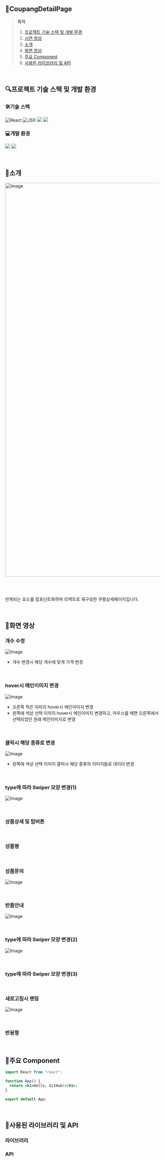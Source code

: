 ## 🚚CoupangDetailPage

> **목차**
> 1. [프로젝트 기술 스택 및 개발 환경](#프로젝트-기술-스택-및-개발-환경)
> 2. [시연 영상](#시연-영상)
> 3. [소개](#소개)
> 4. [화면 영상](#화면-영상)
> 5. [주요 Component](#주요-Component)
> 6. [사용된 라이브러리 및 API](#사용된-라이브러리-및-API)

</br>

## 🔍프로젝트 기술 스택 및 개발 환경
### 🛠️기술 스택

![React](https://img.shields.io/badge/React-20232A?style=for-the-badge&logo=react&logoColor=61DAFB)
![JSX](https://img.shields.io/badge/JSX-323330?style=for-the-badge&logo=jsx&logoColor=F7DF1E)
<img src="https://img.shields.io/badge/css3-%231572B6.svg?&style=for-the-badge&logo=css3&logoColor=white" />
<img src="https://img.shields.io/badge/javascript-%23F7DF1E.svg?&style=for-the-badge&logo=javascript&logoColor=black" />



### 💻개발 환경
<img src="https://img.shields.io/badge/visual%20studio%20code-%23007ACC.svg?&style=for-the-badge&logo=visual%20studio%20code&logoColor=white" /> <img src="https://img.shields.io/badge/github-%23181717.svg?&style=for-the-badge&logo=github&logoColor=white" />


<br>

## 📝소개
<img width="1280" alt="Image" src="https://github.com/user-attachments/assets/f89caa46-bcc3-4d33-a479-923ed03e7293" />

<br><br>

반복되는 요소를 컴포넌트화하여 리액트로 재구성한 쿠팡상세페이지입니다.

<br>

## 💎화면 영상

### 개수 수정
![Image](https://github.com/user-attachments/assets/b3308ef6-84af-459d-9d2d-577dfd964b67)
- 개수 변경시 해당 개수에 맞게 가격 변경

<br>

### hover시 메인이미지 변경
![Image](https://github.com/user-attachments/assets/6924bd6c-294f-4cc5-b7c9-c2f4279ac96b)
- 오른쪽 작은 이미지 hover시 메인이미지 변경
- 왼쪽에 색상 선택 이미지 hover시 메인이미지 변경하고, 마우스를 떼면 오른쪽에서 선택되었던 원래 메인이미지로 변경

<br>

### 클릭시 해당 종류로 변경
![Image](https://github.com/user-attachments/assets/ca751ad0-9cc6-4b25-a8a8-380bfdd8e6ca)
- 왼쪽에 색상 선택 이미지 클릭시 해당 종류의 이미지들로 데이터 변경

<br>

### type에 따라 Swiper 모양 변경(1)
![Image](https://github.com/user-attachments/assets/e30676d6-fd8c-4052-bfef-190a45366f54)


<br>

### 상품상세 및 탑버튼



<br>

### 상품평



<br>

### 상품문의
![Image](https://github.com/user-attachments/assets/53d7144a-5f2c-4ed0-84e0-f0b2d2138fbd)

<br>

### 반품안내
![Image](https://github.com/user-attachments/assets/e633a27d-13fb-4b1a-a595-b9b0c3cf7c43)

<br>

### type에 따라 Swiper 모양 변경(2)
![Image](https://github.com/user-attachments/assets/cf1ffa3d-1e4c-4d29-9b23-399b7fb9a0b9)

<br>

### type에 따라 Swiper 모양 변경(3)


<br>

### 새로고침시 랜덤
![Image](https://github.com/user-attachments/assets/4725f92b-2418-4798-b554-b69760bb685e)

<br>

### 반응형


<br>

## 💫주요 Component
```jsx
import React from "react";

function App() {
  return <h1>Hello, GitHub!</h1>;
}

export default App;
```

<br>


## 📑사용된 라이브러리 및 API
### 라이브러리


### API




